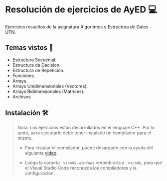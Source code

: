 # Resolución de ejercicios de AyED :computer:

Ejercicios resueltos de la asignatura Algoritmos y Estructura de Datos - UTN.

## Temas vistos :pencil:

- Estructura Secuenial.
- Estructura de Decision.
- Estructura de Repetición.
- Funciones.
- Arrays.
- Arrays Unidimensionales (Vectores).
- Arrays Bidimensionales (Matrices).
- Archivos

## Instalación :hammer_and_wrench:	

> Nota: Los ejercicios estan desarrollados en el lenguaje C++. Por lo tanto, para ejecutarlo debe tener instalado un compilador para el mismo.
>
> - Para instalar el compilador, puede desargarlo con la ayuda del siguiente [video](https://youtu.be/amDcj6Od1f8).
>
> - Luego la carpeta `.vscode.windows` renombrarla a `.vscode`, para que el Visual Studio Code reconozca los compiladores y la configuracion.
